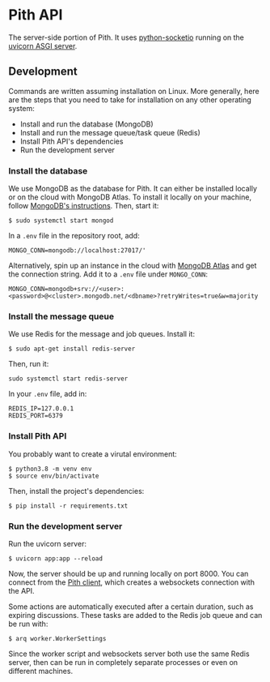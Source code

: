 # Pith API

The server-side portion of Pith. It uses [python-socketio](https://python-socketio.readthedocs.io/en/latest/index.html) running on the [uvicorn ASGI server](https://www.uvicorn.org/).

## Development

Commands are written assuming installation on Linux. More generally, here are the steps that you need to take for installation on any other operating system:

-   Install and run the database (MongoDB)
-   Install and run the message queue/task queue (Redis)
-   Install Pith API's dependencies
-   Run the development server

### Install the database

We use MongoDB as the database for Pith. It can either be installed locally or on the cloud with MongoDB Atlas. To install it locally on your machine, follow [MongoDB's instructions](https://docs.mongodb.com/manual/installation/). Then, start it:

```
$ sudo systemctl start mongod
```

In a `.env` file in the repository root, add:

```
MONGO_CONN=mongodb://localhost:27017/'
```

Alternatively, spin up an instance in the cloud with [MongoDB Atlas](https://www.mongodb.com/cloud/atlas) and get the connection string. Add it to a `.env` file under `MONGO_CONN`:

```
MONGO_CONN=mongodb+srv://<user>:<password>@<cluster>.mongodb.net/<dbname>?retryWrites=true&w=majority
```

### Install the message queue

We use Redis for the message and job queues. Install it:

```
$ sudo apt-get install redis-server
```

Then, run it:

```
sudo systemctl start redis-server
```

In your `.env` file, add in:

```
REDIS_IP=127.0.0.1
REDIS_PORT=6379
```

### Install Pith API

You probably want to create a virutal environment:

```
$ python3.8 -m venv env
$ source env/bin/activate
```

Then, install the project's dependencies:

```
$ pip install -r requirements.txt
```

### Run the development server

Run the uvicorn server:

```
$ uvicorn app:app --reload
```

Now, the server should be up and running locally on port 8000. You can connect from the [Pith client](https://github.com/rainflame/pith-client), which creates a websockets connection with the API.

Some actions are automatically executed after a certain duration, such as expiring discussions. These tasks are added to the Redis job queue and can be run with:

```
$ arq worker.WorkerSettings
```

Since the worker script and websockets server both use the same Redis server, then can be run in completely separate processes or even on different machines.
